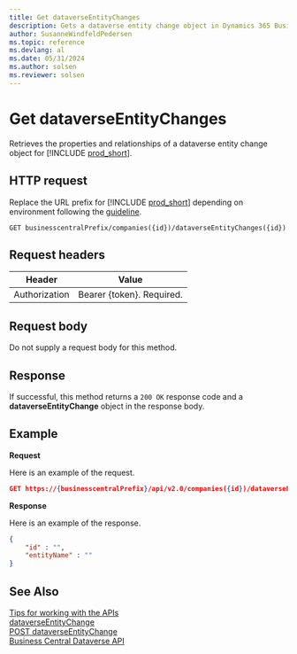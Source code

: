 ```yaml
---
title: Get dataverseEntityChanges
description: Gets a dataverse entity change object in Dynamics 365 Business Central.
author: SusanneWindfeldPedersen
ms.topic: reference
ms.devlang: al
ms.date: 05/31/2024
ms.author: solsen
ms.reviewer: solsen
---
```


<!-- NOTE: This article is an auto-generated stub from the metadata file. -->
<!-- The sections marked with an EDIT_IS_REQUIRED require manual editing. -->
# Get dataverseEntityChanges

Retrieves the properties and relationships of a dataverse entity change object for [!INCLUDE [prod_short](../../includes/prod_short.md)].

## HTTP request

Replace the URL prefix for [!INCLUDE [prod_short](../../includes/prod_short.md)] depending on environment following the [guideline](../../api-reference/v2.0/endpoints-apis-for-dynamics.md).

```
GET businesscentralPrefix/companies({id})/dataverseEntityChanges({id})
```

## Request headers

|Header|Value|
|------|-----|
|Authorization  |Bearer {token}. Required. |

## Request body

Do not supply a request body for this method.

## Response

If successful, this method returns a ```200 OK``` response code and a **dataverseEntityChange** object in the response body.

## Example

**Request**

Here is an example of the request.

```json
GET https://{businesscentralPrefix}/api/v2.0/companies({id})/dataverseEntityChanges({id})
```

**Response**

Here is an example of the response.


```json
{
    "id" : "",
    "entityName" : ""
}
```

## See Also

[Tips for working with the APIs](/dynamics365/business-central/dev-itpro/developer/devenv-connect-apps-tips)  
[dataverseEntityChange](../resources/dynamics_dataverseEntityChange.md)  
[POST dataverseEntityChange](dynamics_dataverseentitychange_create.md)  
[Business Central Dataverse API](../dynamics-dataverse-api.md)  
